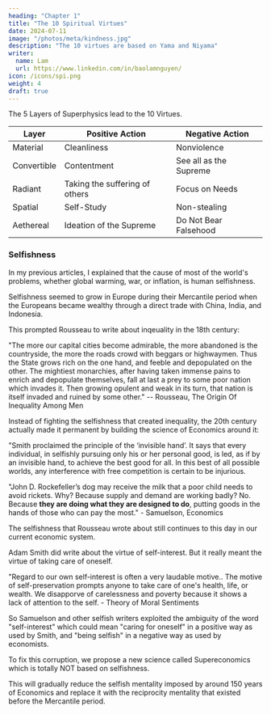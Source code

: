 ```yaml
---
heading: "Chapter 1"
title: "The 10 Spiritual Virtues"
date: 2024-07-11
image: "/photos/meta/kindness.jpg"
description: "The 10 virtues are based on Yama and Niyama"
writer:
  name: Lam
  url: https://www.linkedin.com/in/baolamnguyen/
icon: /icons/spi.png
weight: 4
draft: true
---
```



The 5 Layers of Superphysics lead to the 10 Virtues.

Layer | Positive Action | Negative Action 
--- | --- | ---
Material | Cleanliness | Nonviolence
Convertible | Contentment | See all as the Supreme
Radiant | Taking the suffering of others | Focus on Needs
Spatial | Self-Study | Non-stealing
Aethereal | Ideation of the Supreme | Do Not Bear Falsehood



### Selfishness

In my previous articles, I explained that the cause of most of the world's problems, whether global warming, war, or inflation, is human selfishness. 

Selfishness seemed to grow in Europe during their Mercantile period when the Europeans became wealthy through a direct trade with China, India, and Indonesia. 

This prompted Rousseau to write about inqeuality in the 18th century:

"The more our capital cities become admirable, the more abandoned is the countryside, the more the roads crowd with beggars or highwaymen. Thus the State grows rich on the one hand, and feeble and depopulated on the other. The mightiest monarchies, after having taken immense pains to enrich and depopulate themselves, fall at last a prey to some poor nation which invades it. Then growing opulent and weak in its turn, that nation is itself invaded and ruined by some other." -- Rousseau, The Origin Of Inequality Among Men

Instead of fighting the selfishness that created inequality, the 20th century actually made it permanent by building the science of Economics around it:

"Smith proclaimed the principle of the ‘invisible hand’. It says that every individual, in selfishly pursuing only his or her personal good, is led, as if by an invisible hand, to achieve the best good for all. In this best of all possible worlds, any interference with free competition is certain to be injurious.

"John D. Rockefeller’s dog may receive the milk that a poor child needs to avoid rickets. Why? Because supply and demand are working badly? No. Because **they are doing what they are designed to do**, putting goods in the hands of those who can pay the most." - Samuelson, Economics

The selfishness that Rousseau wrote about still continues to this day in our current economic system. 

Adam Smith did write about the virtue of self-interest. But it really meant the virtue of taking care of oneself. 

"Regard to our own self-interest is often a very laudable motive.. The motive of self-preservation prompts anyone to take care of one's health, life, or wealth. We disapporve of carelessness and poverty because it shows a lack of attention to the self. - Theory of Moral Sentiments

So Samuelson and other selfish writers exploited the ambiguity of the word "self-interest" which could mean "caring for oneself" in a positive way as used by Smith, and "being selfish" in a negative way as used by economists. 

To fix this corruption, we propose a new science called Supereconomics which is totally NOT based on selfishness. 

This will gradually reduce the selfish mentality imposed by around 150 years of Economics and replace it with the reciprocity mentality that existed before the Mercantile period.   

